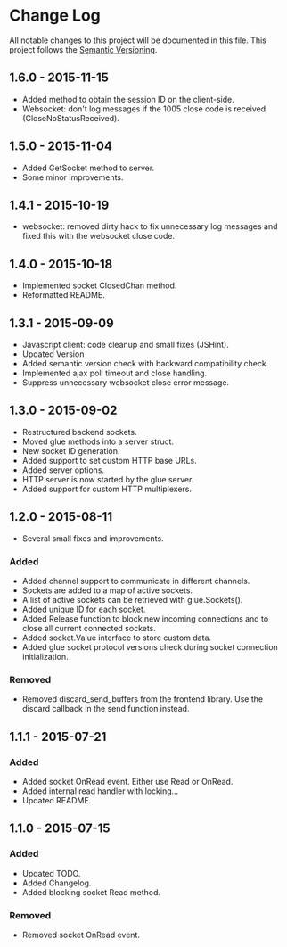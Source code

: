 # Change Log
All notable changes to this project will be documented in this file. This project follows the [Semantic Versioning](http://semver.org/).

## 1.6.0 - 2015-11-15
- Added method to obtain the session ID on the client-side.
- Websocket: don't log messages if the 1005 close code is received (CloseNoStatusReceived).

## 1.5.0 - 2015-11-04
- Added GetSocket method to server.
- Some minor improvements.

## 1.4.1 - 2015-10-19
- websocket: removed dirty hack to fix unnecessary log messages and fixed this with the websocket close code.

## 1.4.0 - 2015-10-18
- Implemented socket ClosedChan method.
- Reformatted README.

## 1.3.1 - 2015-09-09
- Javascript client: code cleanup and small fixes (JSHint).
- Updated Version
- Added semantic version check with backward compatibility check.
- Implemented ajax poll timeout and close handling.
- Suppress unnecessary websocket close error message.

## 1.3.0 - 2015-09-02
- Restructured backend sockets.
- Moved glue methods into a server struct.
- New socket ID generation.
- Added support to set custom HTTP base URLs.
- Added server options.
- HTTP server is now started by the glue server.
- Added support for custom HTTP multiplexers.

## 1.2.0 - 2015-08-11
- Several small fixes and improvements.

### Added
- Added channel support to communicate in different channels.
- Sockets are added to a map of active sockets.
- A list of active sockets can be retrieved with glue.Sockets().
- Added unique ID for each socket.
- Added Release function to block new incoming connections and to close all current connected sockets.
- Added socket.Value interface to store custom data.
- Added glue socket protocol versions check during socket connection initialization.

### Removed
- Removed discard_send_buffers from the frontend library. Use the discard callback in the send function instead.

## 1.1.1 - 2015-07-21
### Added
- Added socket OnRead event. Either use Read or OnRead.
- Added internal read handler with locking...
- Updated README.

## 1.1.0 - 2015-07-15
### Added
- Updated TODO.
- Added Changelog.
- Added blocking socket Read method.

### Removed
- Removed socket OnRead event.
